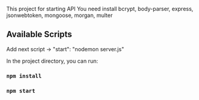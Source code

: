 This project for starting API 
You need install bcrypt, body-parser, express, jsonwebtoken, mongoose, morgan, multer  

## Available Scripts
Add next script -> "start": "nodemon server.js"

In the project directory, you can run:

### `npm install`

### `npm start`
